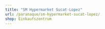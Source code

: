 ```yaml
---
title: "SM Hypermarket Sucat-Lopez"
url: /paranaque/sm-hypermarket-sucat-lopez/
shop: Einkaufszentrum
---
```

